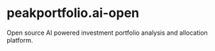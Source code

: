 # peakportfolio.ai-open
Open source AI powered investment portfolio analysis and allocation platform.
